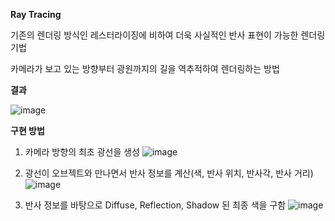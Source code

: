 **Ray Tracing**

기존의 렌더링 방식인 레스터라이징에 비하여 더욱 사실적인 반사 표현이 가능한 렌더링 기법

카메라가 보고 있는 방향부터 광원까지의 길을 역추적하여 렌더링하는 방법

**결과**

![image](https://user-images.githubusercontent.com/10754000/190593414-85b5984f-9b71-4f2b-beb6-0829f669fe58.png)

**구현 방법**

1. 카메라 방향의 최초 광선을 생성
![image](https://user-images.githubusercontent.com/10754000/190592619-816214ae-4d3b-4627-8e58-63d1ecf16579.png)

2. 광선이 오브젝트와 만나면서 반사 정보를 계산(색, 반사 위치, 반사각, 반사 거리)
![image](https://user-images.githubusercontent.com/10754000/190592950-957ef03e-3d64-4045-9e8e-6c9c05b03327.png)

3. 반사 정보를 바탕으로 Diffuse, Reflection, Shadow 된 최종 색을 구함
![image](https://user-images.githubusercontent.com/10754000/190593147-e59e3463-e40e-4461-834e-8afd673e6b21.png)
